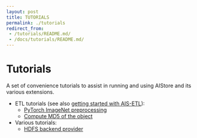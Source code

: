```yaml
---
layout: post
title: TUTORIALS
permalink: ./tutorials
redirect_from:
 - /tutorials/README.md/
 - /docs/tutorials/README.md/
---
```


# Tutorials

A set of convenience tutorials to assist in running and using AIStore and its various extensions.

- ETL tutorials (see also [getting started with AIS-ETL](/docs/etl.md)):
  - [PyTorch ImageNet preprocessing](/docs/tutorials/etl/etl_imagenet_pytorch.md)
  - [Compute MD5 of the object](/docs/tutorials/etl/compute_md5.md)
- Various tutorials:
  - [HDFS backend provider](/docs/tutorials/various/hdfs_backend.md)

